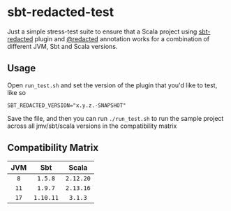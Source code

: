 # sbt-redacted-test

Just a simple stress-test suite to ensure that a Scala project
using [sbt-redacted](https://github.com/polentino/sbt-redacted) plugin
and [@redacted](https://github.com/polentino/redacted) annotation works for a combination of different JVM, Sbt and
Scala versions.

## Usage

Open `run_test.sh` and set the version of the plugin that you'd like to test, like so

```shell
SBT_REDACTED_VERSION="x.y.z.-SNAPSHOT"
```

Save the file, and then you can run `./run_test.sh` to run the sample project across all jmv/sbt/scala versions in the
compatibility matrix

## Compatibility Matrix

| JVM  |    Sbt    |   Scala   |
|:----:|:---------:|:---------:|
| `8`  |  `1.5.8`  | `2.12.20` |
| `11` |  `1.9.7`  | `2.13.16` |
| `17` | `1.10.11` |  `3.1.3`  |
